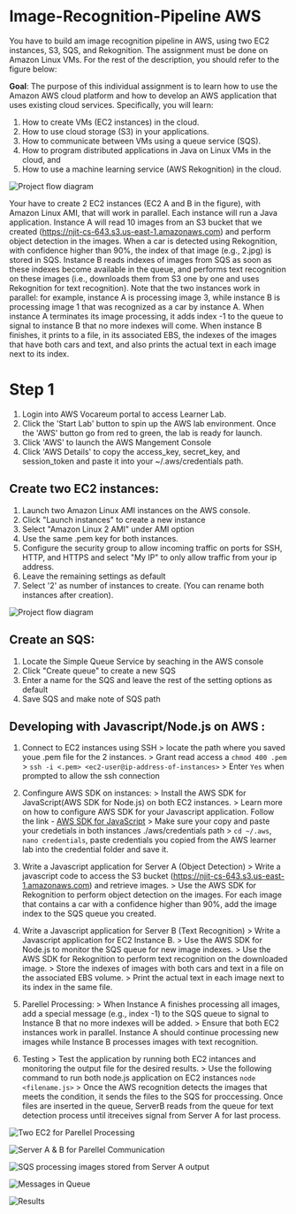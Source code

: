 # Image-Recognition-Pipeline AWS

You have to build am image recognition pipeline in AWS, using two EC2 instances, S3, SQS, and Rekognition. The assignment must be done on Amazon Linux VMs. For the rest of the description, you should refer to the figure below:

**Goal**: The purpose of this individual assignment is to learn how to use the Amazon AWS cloud platform and how to develop an AWS application that uses existing cloud services. Specifically, you will learn:
1. How to create VMs (EC2 instances) in the cloud.
2. How to use cloud storage (S3) in your applications.
3. How to communicate between VMs using a queue service (SQS).
4. How to program distributed applications in Java on Linux VMs in the cloud, and
5. How to use a machine learning service (AWS Rekognition) in the cloud.

![Project flow diagram](https://njit-bucket-image.s3.us-east-1.amazonaws.com/Screenshot%202023-10-29%20at%207.26.35%E2%80%AFPM.png? "Project Flow Diagram")

Your have to create 2 EC2 instances (EC2 A and B in the figure), with Amazon Linux AMI, that will work in parallel. Each instance will run a Java application. Instance A will read 10 images from an S3 bucket that we created (https://njit-cs-643.s3.us-east-1.amazonaws.com) and perform object detection in the images. When a car is detected using Rekognition, with confidence higher than 90%, the index of that image (e.g., 2.jpg) is stored in SQS. Instance B reads indexes of images from SQS as soon as these indexes become available in the queue, and performs text recognition on these images (i.e., downloads them from S3 one by one and uses Rekognition for text recognition). Note that the two instances work in parallel: for example, instance A is processing image 3, while instance B is processing image 1 that was recognized as a car by instance A. When instance A terminates its image processing, it adds index -1 to the queue to signal to instance B that no more indexes will come. When instance B finishes, it prints to a file, in its associated EBS, the indexes of the images that have both cars and text, and also prints the actual text in each image next to its index.


# Step 1

1. Login into AWS Vocareum portal to access Learner Lab. 
2. Click the 'Start Lab' button to spin up the AWS lab environment. Once the 'AWS' button go from red to green, the lab is ready for launch. 
3. Click 'AWS' to launch the AWS Mangement Console
4. Click 'AWS Details' to copy the access_key, secret_key, and session_token and paste it into your ~/.aws/credentials path. 

## Create two EC2 instances: 

1. Launch two Amazon Linux AMI instances on the AWS console.
2. Click "Launch instances" to create a new instance
3. Select "Amazon Linux 2 AMI" under AMI option
4. Use the same .pem key for both instances.
5. Configure the security group to allow incoming traffic on ports for SSH, HTTP, and HTTPS and select "My IP" to only allow traffic from your ip address. 
6. Leave the remaining settings as default
7. Select '2' as number of instances to create. (You can rename both instances after creation).

![Project flow diagram](https://njit-bucket-image.s3.us-east-1.amazonaws.com/Screenshot%202023-10-29%20at%207.26.35%E2%80%AFPM.png?response-content-disposition=inline&X-Amz-Security-Token=IQoJb3JpZ2luX2VjEGMaCXVzLWVhc3QtMSJIMEYCIQDglzhV%2FGfoVzHIZvFPD6xXaO4Fmu8xQR6UgvK5vvC3MwIhANOkqSes2PeCo9p%2FofRo%2FBQP4djEqsv7TYdARLuPCfXnKogDCMv%2F%2F%2F%2F%2F%2F%2F%2F%2F%2FwEQARoMMjMwNzYzMDcwNjE3Igy7uh0RJ1ESuj8MSCkq3AJGbcIIQ3pvHZDLtbYEz%2BcHRxonp17dVtKjraPygcTHJQSpAAUh5LvB1WAVVPiv7IV7UZWobajX8FPRrLEySbNi0po1Q5b%2BjtklHA2I3Fd5phRWb5HRzP0g%2B5BBipMQj2mD%2BWqaHuvm358WH4TQowTmwzjaihaOppyDivLIrXMwM45lK4RobTfOgb0HC%2BYb%2BXizpCukkRG4l3OaL0GPdPBw3tUx6AU8KBNw098cziUYf%2F9OPO5I51pqkfJ0HMonJk5h6qx2O9%2F4gzi%2FwvSPgoBG8xloAnWkTYzGdZwwqI%2F3T1C%2FWJXNKg2aF4pq3wqgFGP8trn%2BvM33FQT7qAML39P5DsLngGGxIKkW9iugTz7HlZDN%2BQq1J6nLgzq6%2B%2BkXHV1Q%2BrSi%2F6piWpVmWtSMiDU7BnEK61RxvOQ1Eo8UJra%2Fp29bxlqJRQY9ISF23y07kVzDfhPUhPxa9HgkU08w%2FZbPqwY6sgJxrm%2FRyYc%2BbtEdRAJrC34JYxrWegRMX4c58KQrQspKZL%2Fgfk4h3%2F865WS0cai5363NEuTu2F9vR45%2BhKo8y7mf%2F833pOrOPVjfA85oGU0fjLiGUkEjaZw2b5Z1PqzP5gT%2FauRawltuY9XSfYbW6LYkeHsDFk5X9dlpH6NGzYaxOIQ9%2BN8te%2FvmeAuJaCkltX3oMID31QPsf6SKiQkveBjsgl9b%2BSSmK08UJ6mhrdXzGsls4x7VV8AapDid4egvsrDGPBTIMalkatmbDcEyOQmG61O%2FBsvSyAHoTSi7X9ix2EX71yHVY7HY49Ku7QXEkAv2msUGxa2dIQW9MWRdbMT5bRAUtBQSJDRsdaxzKbB%2Buve4Apkqc2SUoUYa9ITEKSbekLKqM5k7rHnp54OKJKT1P%2BA%3D&X-Amz-Algorithm=AWS4-HMAC-SHA256&X-Amz-Date=20231209T025142Z&X-Amz-SignedHeaders=host&X-Amz-Expires=300&X-Amz-Credential=ASIATLOUNASMRAUVEHK5%2F20231209%2Fus-east-1%2Fs3%2Faws4_request&X-Amz-Signature=260f870a0382b22901762e12dbaabe09debee00bbcc548ebac72dc49a62ebc6c)

## Create an SQS: 

1. Locate the Simple Queue Service by seaching in the AWS console
2. Click "Create queue" to create a new SQS
3. Enter a name for the SQS and leave the rest of the setting options as default
4. Save SQS and make note of SQS path


## Developing with Javascript/Node.js on AWS :

1. Connect to EC2 instances using SSH 
    	> locate the path where you saved youe .pem file for the 2 instances. 
        >  Grant read access a  `chmod 400 .pem` 
        >  `ssh -i <.pem> <ec2-user@ip-address-of-instances>` 
        >  Enter `Yes` when prompted to allow the ssh connection

2. Confingure AWS SDK on instances: 
        > Install the AWS SDK for JavaScript(AWS SDK for Node.js) on both EC2 instances.
        > Learn more on how to configure AWS SDK for your Javascript application. Follow the link - [AWS SDK for JavaScript](https://aws.amazon.com/sdk-for-javascript/ )
        > Make sure your copy and paste your credetials in both instances ./aws/credentials path
        > `cd ~/.aws`, `nano credentials`, paste credentials you copied from the AWS learner lab into the credential folder and save it.

3. Write a Javascript application for Server A (Object Detection)
        > Write a javascript code to access the S3 bucket (https://njit-cs-643.s3.us-east-1.amazonaws.com) and retrieve images.
        > Use the AWS SDK for Rekognition to perform object detection on the images. For each image that contains a car with a confidence higher than 90%, add the image index to the SQS queue you created.

4. Write a Javascript application for Server B (Text Recognition)
        > Write a Javascript application for EC2 Instance B.
        > Use the AWS SDK for Node.js to monitor the SQS queue for new image indexes.
        > Use the AWS SDK for Rekognition to perform text recognition on the downloaded image.
        > Store the indexes of images with both cars and text in a file on the associated EBS volume.
        > Print the actual text in each image next to its index in the same file.

5. Parellel Processing: 
        > When Instance A finishes processing all images, add a special message (e.g., index -1) to the SQS queue to signal to Instance B that no more indexes will be added.
        > Ensure that both EC2 instances work in parallel. Instance A should continue processing new images while Instance B processes images with text recognition.

6. Testing 
        > Test the application by running both EC2 intances and monitoring the output file for the desired results. 
        > Use the following command to run both node.js application on EC2 instances `node <filename.js>`
        > Once the AWS recognition detects the images that meets the condition, it sends the files to the SQS for proccessing. Once files are inserted in the queue, ServerB reads from the queue for text detection process until itreceives signal from Server A for last process. 
        
 ![Two EC2 for Parellel Processing](https://njit-bucket-image.s3.us-east-1.amazonaws.com/Screenshot%202023-10-29%20at%208.24.45%E2%80%AFPM.png?response-content-disposition=inline&X-Amz-Security-Token=IQoJb3JpZ2luX2VjEGMaCXVzLWVhc3QtMSJIMEYCIQDglzhV%2FGfoVzHIZvFPD6xXaO4Fmu8xQR6UgvK5vvC3MwIhANOkqSes2PeCo9p%2FofRo%2FBQP4djEqsv7TYdARLuPCfXnKogDCMv%2F%2F%2F%2F%2F%2F%2F%2F%2F%2FwEQARoMMjMwNzYzMDcwNjE3Igy7uh0RJ1ESuj8MSCkq3AJGbcIIQ3pvHZDLtbYEz%2BcHRxonp17dVtKjraPygcTHJQSpAAUh5LvB1WAVVPiv7IV7UZWobajX8FPRrLEySbNi0po1Q5b%2BjtklHA2I3Fd5phRWb5HRzP0g%2B5BBipMQj2mD%2BWqaHuvm358WH4TQowTmwzjaihaOppyDivLIrXMwM45lK4RobTfOgb0HC%2BYb%2BXizpCukkRG4l3OaL0GPdPBw3tUx6AU8KBNw098cziUYf%2F9OPO5I51pqkfJ0HMonJk5h6qx2O9%2F4gzi%2FwvSPgoBG8xloAnWkTYzGdZwwqI%2F3T1C%2FWJXNKg2aF4pq3wqgFGP8trn%2BvM33FQT7qAML39P5DsLngGGxIKkW9iugTz7HlZDN%2BQq1J6nLgzq6%2B%2BkXHV1Q%2BrSi%2F6piWpVmWtSMiDU7BnEK61RxvOQ1Eo8UJra%2Fp29bxlqJRQY9ISF23y07kVzDfhPUhPxa9HgkU08w%2FZbPqwY6sgJxrm%2FRyYc%2BbtEdRAJrC34JYxrWegRMX4c58KQrQspKZL%2Fgfk4h3%2F865WS0cai5363NEuTu2F9vR45%2BhKo8y7mf%2F833pOrOPVjfA85oGU0fjLiGUkEjaZw2b5Z1PqzP5gT%2FauRawltuY9XSfYbW6LYkeHsDFk5X9dlpH6NGzYaxOIQ9%2BN8te%2FvmeAuJaCkltX3oMID31QPsf6SKiQkveBjsgl9b%2BSSmK08UJ6mhrdXzGsls4x7VV8AapDid4egvsrDGPBTIMalkatmbDcEyOQmG61O%2FBsvSyAHoTSi7X9ix2EX71yHVY7HY49Ku7QXEkAv2msUGxa2dIQW9MWRdbMT5bRAUtBQSJDRsdaxzKbB%2Buve4Apkqc2SUoUYa9ITEKSbekLKqM5k7rHnp54OKJKT1P%2BA%3D&X-Amz-Algorithm=AWS4-HMAC-SHA256&X-Amz-Date=20231209T025327Z&X-Amz-SignedHeaders=host&X-Amz-Expires=300&X-Amz-Credential=ASIATLOUNASMRAUVEHK5%2F20231209%2Fus-east-1%2Fs3%2Faws4_request&X-Amz-Signature=f45d7bf9efa1fdee96581b071df081ef5203b38a283539a5961e6e86e2301105)

![Server A & B for Parellel Communication](https://njit-bucket-image.s3.amazonaws.com/Screenshot+2023-10-29+at+8.52.17%E2%80%AFPM.png "Server A & B for Parellel Communication")


 ![SQS processing images stored from Server A output](https://njit-bucket-image.s3.amazonaws.com/Screenshot+2023-10-29+at+9.10.30%E2%80%AFPM.png "SQS processing images stored from Server A output")
 
 ![Messages in Queue](https://njit-bucket-image.s3.amazonaws.com/Screenshot+2023-10-29+at+9.21.15%E2%80%AFPM.png "Messages in Queue")
        
 ![Results](https://njit-bucket-image.s3.amazonaws.com/Screenshot+2023-10-29+at+9.30.11%E2%80%AFPM.png "Results")
        




        


        



        


